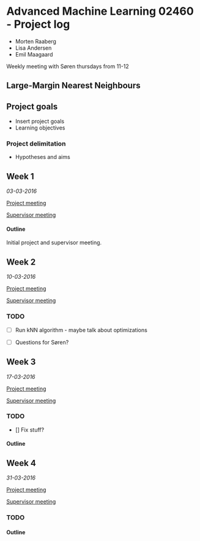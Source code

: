# Advanced Machine Learning 02460 - Project log 

- Morten Raaberg
- Lisa Andersen
- Emil Maagaard

Weekly meeting with Søren thursdays from 11-12

## Large-Margin Nearest Neighbours

## Project goals
- Insert project goals
- Learning objectives


### Project delimitation
- Hypotheses and aims

## Week 1 
*03-03-2016*

[Project meeting ](/project-meetings/pm-w1.md)

[Supervisor meeting ](/supervisor-meetings/sm-w1.md)

#### Outline
Initial project and supervisor meeting. 



## Week 2
*10-03-2016*

[Project meeting ](/project-meetings/pm-w2.md)

[Supervisor meeting ](/supervisor-meetings/sm-w2.md)

### TODO

- [ ] Run kNN algorithm - maybe talk about optimizations
- [ ] Questions for Søren?


## Week 3
*17-03-2016*

[Project meeting ](/project-meetings/pm-w3.md)

[Supervisor meeting ](/supervisor-meetings/sm-w3.md)

### TODO

- [] Fix stuff?


#### Outline


## Week 4
*31-03-2016*

[Project meeting ](/project-meetings/pm-w4.md)

[Supervisor meeting ](/supervisor-meetings/sm-w4.md)

### TODO

#### Outline
